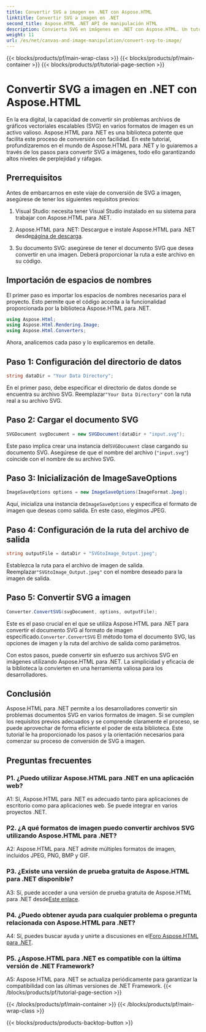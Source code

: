 ```yaml
---
title: Convertir SVG a imagen en .NET con Aspose.HTML
linktitle: Convertir SVG a imagen en .NET
second_title: Aspose.HTML .NET API de manipulación HTML
description: Convierta SVG en imágenes en .NET con Aspose.HTML. Un tutorial completo para desarrolladores. Transforme fácilmente documentos SVG en formatos JPEG, PNG, BMP y GIF.
weight: 11
url: /es/net/canvas-and-image-manipulation/convert-svg-to-image/
---
```


{{< blocks/products/pf/main-wrap-class >}}
{{< blocks/products/pf/main-container >}}
{{< blocks/products/pf/tutorial-page-section >}}

# Convertir SVG a imagen en .NET con Aspose.HTML


En la era digital, la capacidad de convertir sin problemas archivos de gráficos vectoriales escalables (SVG) en varios formatos de imagen es un activo valioso. Aspose.HTML para .NET es una biblioteca potente que facilita este proceso de conversión con facilidad. En este tutorial, profundizaremos en el mundo de Aspose.HTML para .NET y lo guiaremos a través de los pasos para convertir SVG a imágenes, todo ello garantizando altos niveles de perplejidad y ráfagas.

## Prerrequisitos

Antes de embarcarnos en este viaje de conversión de SVG a imagen, asegúrese de tener los siguientes requisitos previos:

1. Visual Studio: necesita tener Visual Studio instalado en su sistema para trabajar con Aspose.HTML para .NET.

2.  Aspose.HTML para .NET: Descargue e instale Aspose.HTML para .NET desde[página de descarga](https://releases.aspose.com/html/net/).

3. Su documento SVG: asegúrese de tener el documento SVG que desea convertir en una imagen. Deberá proporcionar la ruta a este archivo en su código.

## Importación de espacios de nombres


El primer paso es importar los espacios de nombres necesarios para el proyecto. Esto permite que el código acceda a la funcionalidad proporcionada por la biblioteca Aspose.HTML para .NET.

```csharp
using Aspose.Html;
using Aspose.Html.Rendering.Image;
using Aspose.Html.Converters;
```

Ahora, analicemos cada paso y lo explicaremos en detalle.

## Paso 1: Configuración del directorio de datos

```csharp
string dataDir = "Your Data Directory";
```

 En el primer paso, debe especificar el directorio de datos donde se encuentra su archivo SVG. Reemplazar`"Your Data Directory"` con la ruta real a su archivo SVG.

## Paso 2: Cargar el documento SVG

```csharp
SVGDocument svgDocument = new SVGDocument(dataDir + "input.svg");
```

 Este paso implica crear una instancia del`SVGDocument` clase cargando su documento SVG. Asegúrese de que el nombre del archivo (`"input.svg"`) coincide con el nombre de su archivo SVG.

## Paso 3: Inicialización de ImageSaveOptions

```csharp
ImageSaveOptions options = new ImageSaveOptions(ImageFormat.Jpeg);
```

 Aquí, inicializa una instancia de`ImageSaveOptions` y especifica el formato de imagen que deseas como salida. En este caso, elegimos JPEG.

## Paso 4: Configuración de la ruta del archivo de salida

```csharp
string outputFile = dataDir + "SVGtoImage_Output.jpeg";
```

Establezca la ruta para el archivo de imagen de salida. Reemplazar`"SVGtoImage_Output.jpeg"` con el nombre deseado para la imagen de salida.

## Paso 5: Convertir SVG a imagen

```csharp
Converter.ConvertSVG(svgDocument, options, outputFile);
```

 Este es el paso crucial en el que se utiliza Aspose.HTML para .NET para convertir el documento SVG al formato de imagen especificado.`Converter.ConvertSVG` El método toma el documento SVG, las opciones de imagen y la ruta del archivo de salida como parámetros.

Con estos pasos, puede convertir sin esfuerzo sus archivos SVG en imágenes utilizando Aspose.HTML para .NET. La simplicidad y eficacia de la biblioteca la convierten en una herramienta valiosa para los desarrolladores.

## Conclusión

Aspose.HTML para .NET permite a los desarrolladores convertir sin problemas documentos SVG en varios formatos de imagen. Si se cumplen los requisitos previos adecuados y se comprende claramente el proceso, se puede aprovechar de forma eficiente el poder de esta biblioteca. Este tutorial le ha proporcionado los pasos y la orientación necesarios para comenzar su proceso de conversión de SVG a imagen.

## Preguntas frecuentes

### P1. ¿Puedo utilizar Aspose.HTML para .NET en una aplicación web?

A1: Sí, Aspose.HTML para .NET es adecuado tanto para aplicaciones de escritorio como para aplicaciones web. Se puede integrar en varios proyectos .NET.

### P2. ¿A qué formatos de imagen puedo convertir archivos SVG utilizando Aspose.HTML para .NET?

A2: Aspose.HTML para .NET admite múltiples formatos de imagen, incluidos JPEG, PNG, BMP y GIF.

### P3. ¿Existe una versión de prueba gratuita de Aspose.HTML para .NET disponible?

 A3: Sí, puede acceder a una versión de prueba gratuita de Aspose.HTML para .NET desde[Este enlace](https://releases.aspose.com/).

### P4. ¿Puedo obtener ayuda para cualquier problema o pregunta relacionada con Aspose.HTML para .NET?

 A4: Sí, puedes buscar ayuda y unirte a discusiones en el[Foro Aspose.HTML para .NET](https://forum.aspose.com/).

### P5. ¿Aspose.HTML para .NET es compatible con la última versión de .NET Framework?

A5: Aspose.HTML para .NET se actualiza periódicamente para garantizar la compatibilidad con las últimas versiones de .NET Framework.
{{< /blocks/products/pf/tutorial-page-section >}}

{{< /blocks/products/pf/main-container >}}
{{< /blocks/products/pf/main-wrap-class >}}

{{< blocks/products/products-backtop-button >}}
